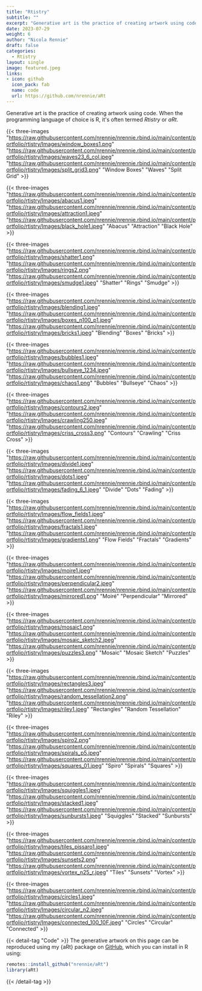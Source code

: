 ```yaml
---
title: "Rtistry"
subtitle: ""
excerpt: "Generative art is the practice of creating artwork using code. When the programming language of choice is R, it's often termed *Rtistry* or *aRt*."
date: 2023-07-29
weight: 6
author: "Nicola Rennie"
draft: false
categories:
  - Rtistry
layout: single
image: featured.jpeg
links:
- icon: github
  icon_pack: fab
  name: code
  url: https://github.com/nrennie/aRt
---
```


Generative art is the practice of creating artwork using code. When the programming language of choice is R, it's often termed *Rtistry* or *aRt*.


{{< three-images
  "https://raw.githubusercontent.com/nrennie/nrennie.rbind.io/main/content/portfolio/rtistry/Images/window_boxes1.png"
  "https://raw.githubusercontent.com/nrennie/nrennie.rbind.io/main/content/portfolio/rtistry/Images/waves23_6_col.jpeg"
  "https://raw.githubusercontent.com/nrennie/nrennie.rbind.io/main/content/portfolio/rtistry/Images/split_grid3.png" "Window Boxes" "Waves" "Split Grid" >}}
  
  
{{< three-images
"https://raw.githubusercontent.com/nrennie/nrennie.rbind.io/main/content/portfolio/rtistry/Images/abacus1.jpeg"
"https://raw.githubusercontent.com/nrennie/nrennie.rbind.io/main/content/portfolio/rtistry/Images/attraction1.jpeg"
"https://raw.githubusercontent.com/nrennie/nrennie.rbind.io/main/content/portfolio/rtistry/Images/black_hole1.jpeg" "Abacus" "Attraction" "Black Hole" >}}


{{< three-images
  "https://raw.githubusercontent.com/nrennie/nrennie.rbind.io/main/content/portfolio/rtistry/Images/shatter1.png"
  "https://raw.githubusercontent.com/nrennie/nrennie.rbind.io/main/content/portfolio/rtistry/Images/rings2.png"
  "https://raw.githubusercontent.com/nrennie/nrennie.rbind.io/main/content/portfolio/rtistry/Images/smudge1.jpeg" "Shatter" "Rings" "Smudge" >}}
  
  
{{< three-images
  "https://raw.githubusercontent.com/nrennie/nrennie.rbind.io/main/content/portfolio/rtistry/Images/blending1.jpeg"
  "https://raw.githubusercontent.com/nrennie/nrennie.rbind.io/main/content/portfolio/rtistry/Images/boxes_n100_p1.jpeg"
  "https://raw.githubusercontent.com/nrennie/nrennie.rbind.io/main/content/portfolio/rtistry/Images/bricks1.jpeg" "Blending" "Boxes" "Bricks" >}}


{{< three-images
  "https://raw.githubusercontent.com/nrennie/nrennie.rbind.io/main/content/portfolio/rtistry/Images/bubbles1.jpeg"
  "https://raw.githubusercontent.com/nrennie/nrennie.rbind.io/main/content/portfolio/rtistry/Images/bullseye_1234.jpeg"
  "https://raw.githubusercontent.com/nrennie/nrennie.rbind.io/main/content/portfolio/rtistry/Images/chaos1.png" "Bubbles" "Bullseye" "Chaos" >}}


{{< three-images
  "https://raw.githubusercontent.com/nrennie/nrennie.rbind.io/main/content/portfolio/rtistry/Images/contours2.jpeg"
  "https://raw.githubusercontent.com/nrennie/nrennie.rbind.io/main/content/portfolio/rtistry/Images/crawling250.jpeg"
  "https://raw.githubusercontent.com/nrennie/nrennie.rbind.io/main/content/portfolio/rtistry/Images/criss_cross3.png" "Contours" "Crawling" "Criss Cross" >}}


{{< three-images
  "https://raw.githubusercontent.com/nrennie/nrennie.rbind.io/main/content/portfolio/rtistry/Images/divide1.jpeg"
  "https://raw.githubusercontent.com/nrennie/nrennie.rbind.io/main/content/portfolio/rtistry/Images/dots1.jpeg"
  "https://raw.githubusercontent.com/nrennie/nrennie.rbind.io/main/content/portfolio/rtistry/Images/fading_6_1.jpeg" "Divide" "Dots" "Fading" >}}


{{< three-images
  "https://raw.githubusercontent.com/nrennie/nrennie.rbind.io/main/content/portfolio/rtistry/Images/flow_fields1.jpeg"
  "https://raw.githubusercontent.com/nrennie/nrennie.rbind.io/main/content/portfolio/rtistry/Images/fractals1.jpeg"
  "https://raw.githubusercontent.com/nrennie/nrennie.rbind.io/main/content/portfolio/rtistry/Images/gradients1.png" "Flow Fields" "Fractals" "Gradients" >}}


{{< three-images
  "https://raw.githubusercontent.com/nrennie/nrennie.rbind.io/main/content/portfolio/rtistry/Images/moire1.jpeg"
  "https://raw.githubusercontent.com/nrennie/nrennie.rbind.io/main/content/portfolio/rtistry/Images/perpendicular2.jpeg"
  "https://raw.githubusercontent.com/nrennie/nrennie.rbind.io/main/content/portfolio/rtistry/Images/mirrored1.png" "Moiré" "Perpendicular" "Mirrored" >}}


{{< three-images
  "https://raw.githubusercontent.com/nrennie/nrennie.rbind.io/main/content/portfolio/rtistry/Images/mosaic1.png"
  "https://raw.githubusercontent.com/nrennie/nrennie.rbind.io/main/content/portfolio/rtistry/Images/mosaic_sketch2.jpeg"
  "https://raw.githubusercontent.com/nrennie/nrennie.rbind.io/main/content/portfolio/rtistry/Images/puzzles3.png" "Mosaic" "Mosaic Sketch" "Puzzles" >}}


{{< three-images
  "https://raw.githubusercontent.com/nrennie/nrennie.rbind.io/main/content/portfolio/rtistry/Images/rectangles3.jpeg"
  "https://raw.githubusercontent.com/nrennie/nrennie.rbind.io/main/content/portfolio/rtistry/Images/random_tessellation2.png"
  "https://raw.githubusercontent.com/nrennie/nrennie.rbind.io/main/content/portfolio/rtistry/Images/riley1.jpeg" "Rectangles" "Random Tessellation" "Riley" >}}


{{< three-images
  "https://raw.githubusercontent.com/nrennie/nrennie.rbind.io/main/content/portfolio/rtistry/Images/spiro2.png"
  "https://raw.githubusercontent.com/nrennie/nrennie.rbind.io/main/content/portfolio/rtistry/Images/spirals_p5.jpeg"
  "https://raw.githubusercontent.com/nrennie/nrennie.rbind.io/main/content/portfolio/rtistry/Images/squares_01.jpeg" "Spiro" "Spirals" "Squares" >}}


{{< three-images
  "https://raw.githubusercontent.com/nrennie/nrennie.rbind.io/main/content/portfolio/rtistry/Images/squiggles1.jpeg"
  "https://raw.githubusercontent.com/nrennie/nrennie.rbind.io/main/content/portfolio/rtistry/Images/stacked1.jpeg"
  "https://raw.githubusercontent.com/nrennie/nrennie.rbind.io/main/content/portfolio/rtistry/Images/sunbursts1.jpeg" "Squiggles" "Stacked" "Sunbursts" >}}


{{< three-images
  "https://raw.githubusercontent.com/nrennie/nrennie.rbind.io/main/content/portfolio/rtistry/Images/tiles_pissaro1.jpeg"
  "https://raw.githubusercontent.com/nrennie/nrennie.rbind.io/main/content/portfolio/rtistry/Images/sunsets2.png"
  "https://raw.githubusercontent.com/nrennie/nrennie.rbind.io/main/content/portfolio/rtistry/Images/vortex_n25_r.jpeg" "Tiles" "Sunsets" "Vortex" >}}


{{< three-images
  "https://raw.githubusercontent.com/nrennie/nrennie.rbind.io/main/content/portfolio/rtistry/Images/circles1.jpeg"
  "https://raw.githubusercontent.com/nrennie/nrennie.rbind.io/main/content/portfolio/rtistry/Images/circular_n2.jpeg"
  "https://raw.githubusercontent.com/nrennie/nrennie.rbind.io/main/content/portfolio/rtistry/Images/connected_100_10F.jpeg" "Circles" "Circular" "Connected" >}}
  
  
{{< detail-tag "Code" >}}
The generative artwork on this page can be reproduced using my {aRt} package on [GitHub](https://github.com/nrennie/aRt), which you can install in R using: 

```r
remotes::install_github("nrennie/aRt")
library(aRt)
```
{{< /detail-tag >}}